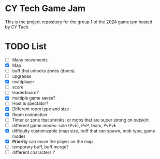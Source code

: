 # CY Tech Game Jam

This is the project repository for the group 1 of the 2024 game jam hosted by CY Tech.

# TODO List
- [ ] Many movements
- [x] Map
- [ ] buff that unlocks zones (doors)
- [ ] upgrades
- [x] multiplayer
- [ ] score
- [ ] leaderboard?
- [x] multiple game saves?
- [ ] Host is spectator?
- [x] Different room type and size
- [x] Room connection
- [ ] Timer or zone that shrinks, or mobs that are super strong on outskirt
- [ ] different game modes: solo (PvE), PvP, team, PvPvE
- [x] difficulty customizable (map size, buff that can spawn, mob type, game mode)
- [x] **Priority** can move the player on the map
- [ ] temporary buff, buff merge?
- [ ] different characters ?
